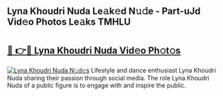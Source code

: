 ## Lyna Khoudri Nuda Le𝚊k𝚎d N𝚞𝚍e - Part-uJd Vid𝚎o Photos Le𝚊ks TMHLU

# <h2><a href="http://fbewiy.evod.top/?m=Lyna+Khoudri+Nuda">🔗 👉🔴 Lyna Khoudri Nuda Vid𝚎o Ph𝚘t𝚘s</a></h2>

[![Lyna Khoudri Nuda N𝚞d𝚎s](https://i.imgur.com/8V9OHl7.gif)](http://fbewiy.evod.top/?m=Lyna+Khoudri+Nuda)
Lifestyle and dance enthusiast Lyna Khoudri Nuda sharing their passion through social media. The role Lyna Khoudri Nuda of a public figure is to engage with and inspire the public. 
